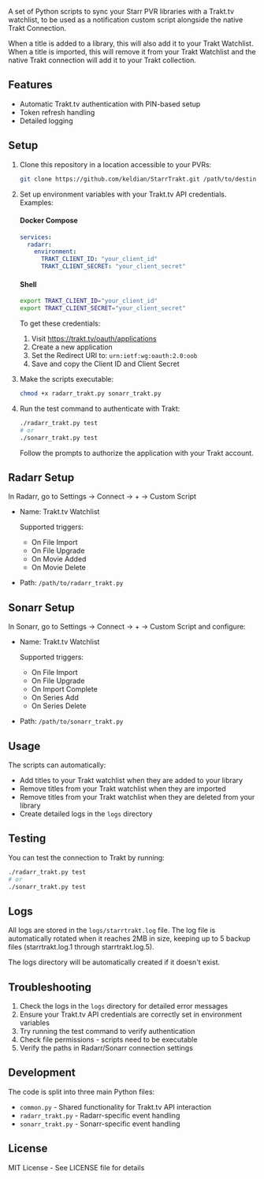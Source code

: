 A set of Python scripts to sync your Starr PVR libraries with a Trakt.tv watchlist, to be used as a notification custom
script alongside the native Trakt Connection.

When a title is added to a library, this will also add it to your Trakt Watchlist. When a title is imported, this will
remove it from your Trakt Watchlist and the native Trakt connection will add it to your Trakt collection.

## Features

- Automatic Trakt.tv authentication with PIN-based setup
- Token refresh handling
- Detailed logging

## Setup

1. Clone this repository in a location accessible to your PVRs:

    ```bash
    git clone https://github.com/keldian/StarrTrakt.git /path/to/destination
    ```

1. Set up environment variables with your Trakt.tv API credentials. Examples:

   #### Docker Compose

      ```yaml
      services:
        radarr:
          environment:
            TRAKT_CLIENT_ID: "your_client_id"
            TRAKT_CLIENT_SECRET: "your_client_secret"
      ```

   #### Shell

   ```bash
   export TRAKT_CLIENT_ID="your_client_id"
   export TRAKT_CLIENT_SECRET="your_client_secret"
   ```

    To get these credentials:

    1. Visit https://trakt.tv/oauth/applications
    1. Create a new application
    1. Set the Redirect URI to: `urn:ietf:wg:oauth:2.0:oob`
    1. Save and copy the Client ID and Client Secret

1. Make the scripts executable:
    ```bash
    chmod +x radarr_trakt.py sonarr_trakt.py
    ```

1. Run the test command to authenticate with Trakt:
    ```bash
    ./radarr_trakt.py test
    # or
    ./sonarr_trakt.py test
    ```

   Follow the prompts to authorize the application with your Trakt account.

## Radarr Setup

In Radarr, go to Settings → Connect → + → Custom Script

- Name: Trakt.tv Watchlist

  Supported triggers:

    - On File Import
    - On File Upgrade
    - On Movie Added
    - On Movie Delete

- Path: `/path/to/radarr_trakt.py`

## Sonarr Setup

In Sonarr, go to Settings → Connect → + → Custom Script and configure:

- Name: Trakt.tv Watchlist

  Supported triggers:

    - On File Import
    - On File Upgrade
    - On Import Complete
    - On Series Add
    - On Series Delete

- Path: `/path/to/sonarr_trakt.py`

## Usage

The scripts can automatically:

- Add titles to your Trakt watchlist when they are added to your library
- Remove titles from your Trakt watchlist when they are imported
- Remove titles from your Trakt watchlist when they are deleted from your library
- Create detailed logs in the `logs` directory

## Testing

You can test the connection to Trakt by running:

```bash
./radarr_trakt.py test
# or
./sonarr_trakt.py test
```

## Logs

All logs are stored in the `logs/starrtrakt.log` file. The log file is automatically rotated when it reaches 2MB in size, keeping up to 5 backup files (starrtrakt.log.1 through starrtrakt.log.5).

The logs directory will be automatically created if it doesn't exist.

## Troubleshooting

1. Check the logs in the `logs` directory for detailed error messages
2. Ensure your Trakt.tv API credentials are correctly set in environment variables
3. Try running the test command to verify authentication
4. Check file permissions - scripts need to be executable
5. Verify the paths in Radarr/Sonarr connection settings

## Development

The code is split into three main Python files:

- `common.py` - Shared functionality for Trakt.tv API interaction
- `radarr_trakt.py` - Radarr-specific event handling
- `sonarr_trakt.py` - Sonarr-specific event handling

## License

MIT License - See LICENSE file for details
